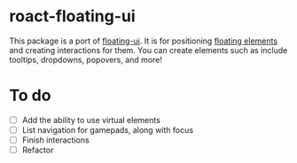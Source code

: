 # roact-floating-ui

This package is a port of [floating-ui](https://floating-ui.com/). It is for positioning <u>floating elements</u> and creating interactions for them.
You can create elements such as include tooltips, dropdowns, popovers, and more!

# To do

- [ ] Add the ability to use virtual elements
- [ ] List navigation for gamepads, along with focus
- [ ] Finish interactions
- [ ] Refactor
